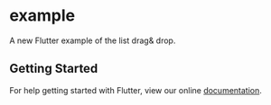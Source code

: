 # example

A new Flutter example of the list drag&amp; drop.

## Getting Started

For help getting started with Flutter, view our online
[documentation](https://flutter.io/).
